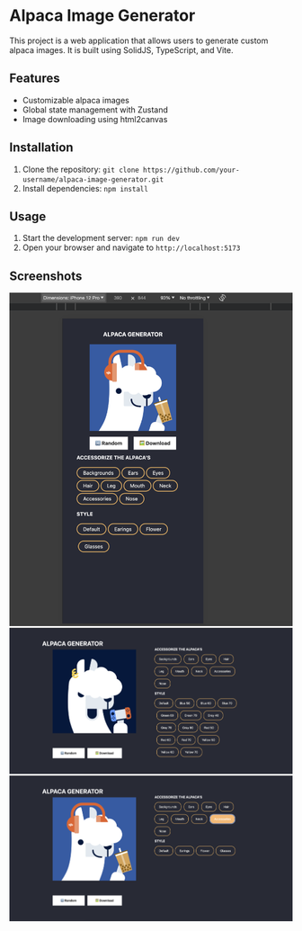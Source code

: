 # Alpaca Image Generator

This project is a web application that allows users to generate custom alpaca images. It is built using SolidJS, TypeScript, and Vite.

## Features

- Customizable alpaca images
- Global state management with Zustand
- Image downloading using html2canvas

## Installation

1. Clone the repository: `git clone https://github.com/your-username/alpaca-image-generator.git`
2. Install dependencies: `npm install`

## Usage

1. Start the development server: `npm run dev`
2. Open your browser and navigate to `http://localhost:5173`

## Screenshots

![alt text](image-2.png)
![alt text](image.png)
![alt text](image-1.png)
